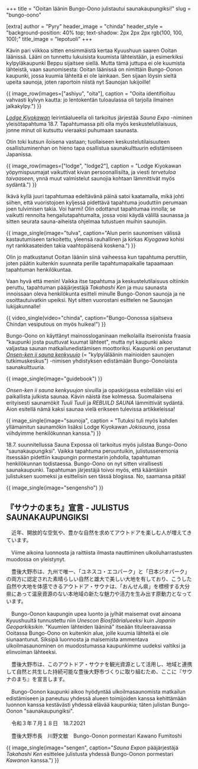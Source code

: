 +++
title = "Ooitan läänin Bungo-Oono julistautui saunakaupungiksi!"
slug = "bungo-oono"

[extra]
author = "Pyry"
header_image = "chinda"
header_style = "background-position: 40% top; text-shadow: 2px 2px 2px rgb(100, 100, 100);"
title_image = "lepotuoli"
+++

Kävin pari viikkoa sitten ensimmäistä kertaa Kyuushuun saaren Ooitan läänissä. Lääni on tunnettu lukuisista kuumista lähteistään, ja esimerkiksi kylpyläkaupunki Beppu sijaitsee siellä. Mutta tämä juttupa ei ole kuumista lähteistä, vaan saunomisesta: Ooitan läänissä on nimittäin Bungo-Oonon kaupunki, jossa kuumia lähteitä ei ole lainkaan. Sen sijaan löysin sieltä upeita saunoja, joten raportoin niistä nyt Saunojan lukijoille!

<!-- more -->

{{ image_row(images=["ashiyu", "oita"], caption = "Ooita identifioituu vahvasti kylvyn kautta: jo lentokentän tuloaulassa oli tarjolla ilmainen jalkakylpy.") }}

[*Lodge Kiyokawan*](https://lodge-kiyokawa.jp) leirintäalueella oli tarkoitus järjestää *Sauna Expo* -niminen yleisötapahtuma 18.7. Tapahtumassa piti olla myös keskustelutilaisuus, jonne minut oli kutsuttu vieraaksi puhumaan saunasta.

Otin toki kutsun iloisena vastaan; tuollaiseen keskustelutilaisuuteen osallistuminenhan on hieno tapa osallistua saunakulttuurin edistämiseen Japanissa.

{{ image_row(images=["lodge", "lodge2"], caption = "Lodge Kiyokawan yöpymispuumajat vaikuttivat kivan persoonallisilta, ja viesti *tervetuloa taivaaseen*, ynnä muut valmistelut saunojia kohtaan lämmittivät myös sydäntä.") }}

Ikävä kyllä juuri tapahtumaa edeltävänä päinä satoi kaatamalla, mikä johti siihen, että vuoristojoen kyljessä pidettävä tapahtuma jouduttiin perumaan joen tulvimisen takia. Voi harmi! Olin odottanut tapahtumaa innolla; se vaikutti rennolta hengailutapahtumalta, jossa voisi käydä välillä saunassa ja sitten seurata sauna-aiheista ohjelmaa tutustuen muihin saunojiin.

{{ image_single(image="tulva", caption="Alun perin saunomisen välissä kastautumiseen tarkoitettu, yleensä rauhallinen ja kirkas *Kiyogawa* kohisi nyt rankkasateiden takia vaahtopäisenä koskena.") }}

Olin jo matkustanut Ooitan lääniin siinä vaiheessa kun tapahtuma peruttiin, joten päätin kuitenkin suunnata perille tapahtumapaikalle tapaamaan tapahtuman henkilökuntaa.

Vaan hyvä että menin! Vaikka itse tapahtuma ja keskustelutilaisuus oltiinkin peruttu, tapahtuman pääjärjestäjä *Takahashi Ken* ja muu saunasta innoissaan oleva henkilökunta esitteli minulle Bungo-Oonon saunoja ja ne osoittautuivatkin upeiksi. Nyt sitten vuorostani esittelen ne Saunojan lukijakunnalle!

{{ video_single(video="chinda", caption="Bungo-Oonossa sijaitseva Chindan vesiputous on myös huikea!") }}

Bungo-Oono on käyttänyt mainossloganinaan melkolailla itseironista fraasia "kaupunki josta puuttuvat kuumat lähteet", mutta nyt kaupunki aikoo valjastaa saunan matkailunedistämisen moottoriksi. Kaupunki on perustanut [*Onsen-ken ii sauna kenkyuujo*](https://iisaunalab.com) (= "kylpyläläänin mainioiden saunojen tutkimuskeskus") -nimisen yhdistyksen edistämään Bungo-Oonolaista saunakulttuuria.

{{ image_single(image="guidebook") }}

*Onsen-ken ii sauna kenkyuujon* sivuilla ja opaskirjassa esitellään viisi eri paikallista julkista saunaa. Kävin näistä itse kolmessa. Suomalaisena erityisesti saunamökit *Tuuli Tuuli* ja *REBUILD SAUNA* lämmittivät sydäntä. Aion esitellä nämä kaksi saunaa vielä erikseen tulevissa artikkeleissa!

{{ image_single(image="saunoja", caption = "Tutuksi tuli myös kahden yllämainitun saunamökin lisäksi Lodge Kiyokawan *Jokisauna*, jossa viihdyimme henkilökunnan kanssa.") }}

18.7. suunnitellussa Sauna Expossa oli tarkoitus myös julistaa Bungo-Oono "saunakaupungiksi". Vaikka tapahtuma peruuntuikin, julistusseremonia itsessään pidettiin kaupungin pormestarin johdolla, tapahtuman henkilökunnan todistaessa. Bungo-Oono on nyt sitten virallisesti saunakaupunki. Tapahtuman järjestäjä toivoi myös, että kääntäisin julistuksen suomeksi ja esittelisin sen tässä blogissa. No, saamansa pitää!

{{ image_single(image="sengensho") }}

## 『サウナのまち』宣言 - JULISTUS SAUNAKAUPUNGIKSI

　近年、開放的な空気や、豊かな自然を求めてアウトドアを楽しむ人が増えてきています。

　Viime aikoina luonnosta ja raittiista ilmasta nauttiminen ulkoiluharrastusten muodossa on yleistynyt.

　豊後大野市は、九州で唯一、「ユネスコ・エコパーク」と「日本ジオパーク」の両方に認定された素晴らしい自然と雄大で美しい大地を有しており、こうした自然や大地を体感できるアウトドア・サウナは、「おんせん県」を標榜する大分県にあって温泉資源のない本地域の新たな魅力や活力を生み出す原動力となっています。

　Bungo-Oonon kaupungin upea luonto ja jylhät maisemat ovat ainoana Kyuushuultä tunnustettu niin *Unescon Biosfäärialueeksi* kuin *Japanin Geoparkiksikin*. "Kuumien lähteiden lääninä" itseään tituleeraavassa Ooitassa Bungo-Oono on kuitenkin alue, jolle kuumia lähteitä ei ole siunaantunut. Siksipä luonnosta ja maisemista ammentava ulkoilmasaunominen on muodostumassa kaupunkimme uudeksi valtiksi ja elinvoiman lähteeksi. 

　豊後大野市は、このアウトドア・サウナを観光資源として活用し、地域と連携して自然と共生した持続可能な豊後大野市づくりに取り組むため、ここに『サウナのまち』を宣言します。

　Bungo-Oonon kaupunki aikoo hyödyntää ulkoilmasaunomista matkailun edistämiseen ja paneutuu yhdessä alueen toimijoiden kanssa kehittämään luonnon kanssa kestävästi yhdessä elävää kaupunkia; täten julistan Bungo-Oonon "saunakaupungiksi".

　令和３年７月１８日　18.7.2021

　豊後大野市長　川野文敏　Bungo-Oonon pormestari Kawano Fumitoshi

{{ image_single(image="sengen", caption="*Sauna Expon* pääjärjestäjä *Takahashi Ken* esittelee julistusta yhdessä Bungo-Oonon pormestari *Kawanon* kanssa.") }}